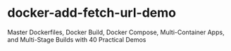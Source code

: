 # docker-add-fetch-url-demo
Master Dockerfiles, Docker Build, Docker Compose, Multi-Container Apps, and Multi-Stage Builds with 40 Practical Demos
